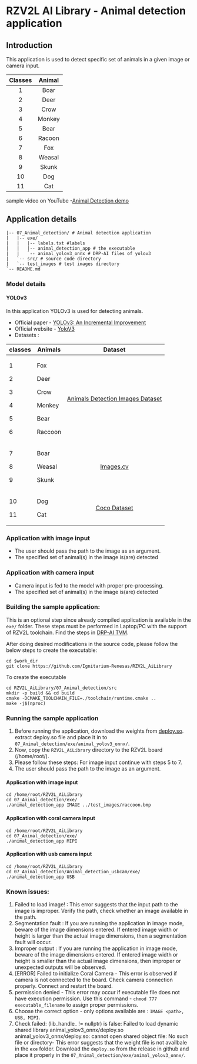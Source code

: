 # RZV2L AI Library - Animal detection application

## Introduction

This application is used to detect specific set of animals in a given image or camera input.

| Classes | Animal |
| :---: | :---: |
| 1 | Boar |
| 2 | Deer |
| 3 | Crow |
| 4 | Monkey |
| 5 | Bear |
| 6 | Racoon |
| 7 | Fox |
| 8 | Weasal |
| 9 | Skunk |
| 10 | Dog |
| 11 | Cat |

sample video on YouTube -[Animal Detection demo](https://youtu.be/o-3oeOCRHws)

## Application details
```
|-- 07_Animal_detection/ # Animal detection application
|   |-- exe/
|   |   |-- labels.txt #labels
|   |   |-- animal_detection_app # the executable
|   |   `-- animal_yolov3_onnx # DRP-AI files of yolov3
|   `-- src/ # source code directory
|   `-- test_images # test images directory
`-- README.md
```

### Model details

#### YOLOv3
In this application YOLOv3 is used for detecting animals.
- Official paper - [YOLOv3: An Incremental Improvement](https://arxiv.org/pdf/1804.02767.pdf)
- Official website - [YoloV3](https://github.com/AlexeyAB/darknet)
- Datasets :  

| classes | Animals | Dataset |
| --- | --- | :---: |
|<p> 1 <p> 2 <p> 3 <p> 4 <p> 5 <p> 6 |<p> Fox <p> Deer <p> Crow <p> Monkey <p> Bear <p> Raccoon | [Animals Detection Images Dataset](https://www.kaggle.com/datasets/antoreepjana/animals-detection-images-dataset) |
|<p> 7 <p> 8 <p> 9 |<p> Boar <p> Weasal <p> Skunk | [Images.cv](https://images.cv) |
|<p> 10 <p> 11 |<p> Dog <p> Cat | [Coco Dataset](https://cocodataset.org/#download) |

### Application with image input
- The user should pass the path to the image as an argument.
- The specified set of animal(s) in the image is(are) detected 

### Application with camera input
- Camera input is fed to the model with proper pre-processing.
- The specified set of animal(s) in the image is(are) detected 

### Building the sample application:

This is an optional step since already compiled application is available in the `exe/` folder.
These steps must be performed in Laptop/PC with the support of RZV2L toolchain. Find the steps in [DRP-AI TVM](https://github.com/renesas-rz/rzv_drp-ai_tvm/blob/main/setup/README.md#installing-drp-ai-tvm1-with-docker).

After doing desired modifications in the source code, please follow the below steps to create the executable: 

```
cd $work_dir
git clone https://github.com/Ignitarium-Renesas/RZV2L_AiLibrary 
```
To create the executable
```
cd RZV2L_AiLibrary/07_Animal_detection/src
mkdir -p build && cd build
cmake -DCMAKE_TOOLCHAIN_FILE=./toolchain/runtime.cmake ..
make -j$(nproc)
```

### Running the sample application

1. Before running the application, download the weights from [deploy.so](https://github.com/Ignitarium-Renesas/RZV2L_AiLibrary/releases/download/tvm_v1.0.0/07_animal_detection.zip).
extract deploy.so file and place it in to `07_Animal_detection/exe/animal_yolov3_onnx/`.
2. Now, copy the `RZV2L_AiLibrary` directory to the RZV2L board (/home/root/).
3. Please follow these steps:
For image input continue with steps 5 to 7.
4. The user should pass the path to the image as an argument.

#### Application with image input
```
cd /home/root/RZV2L_AiLibrary 
cd 07_Animal_detection/exe/
./animal_detection_app IMAGE ../test_images/raccoon.bmp 
```

#### Application with coral camera input
```
cd /home/root/RZV2L_AiLibrary 
cd 07_Animal_detection/exe/
./animal_detection_app MIPI
```

#### Application with usb camera input
```
cd /home/root/RZV2L_AiLibrary 
cd 07_Animal_detection/Animal_detection_usbcam/exe/
./animal_detection_app USB
```


### Known issues:
1. Failed to load image! : This error suggests that the input path to the image is improper. Verify the path, check whether an image available in the path.
2. Segmentation fault : If you are running the application in image mode, beware of the image dimensions entered. If entered image width or height is larger than the actual image dimensions, then a segmentation fault will occur.
3. Improper output : If you are running the application in image mode, beware of the image dimensions entered. If entered image width or height is smaller than the actual image dimensions, then improper or unexpected outputs will be observed.
4. [ERROR] Failed to initialize Coral Camera - This error is observed if camera is not connected to the board. Check camera connection properly. Connect and restart the board.
5. permission denied - This error may occur if executable file does not have execution permission. Use this command - `chmod 777 executable_filename` to assign proper permissions.
6. Choose the correct option - only options available are : `IMAGE <path>, USB, MIPI`.
7. Check failed: (lib_handle_ != nullptr) is false: Failed to load dynamic shared library animal_yolov3_onnx/deploy.so animal_yolov3_onnx/deploy.so: cannot open shared object file: No such file or directory- This error suggests that the weight file is not availbale in the `exe` folder. Download the `deploy.so` from the release in github and place it properly in the `07_Animal_detection/exe/animal_yolov3_onnx/`.
